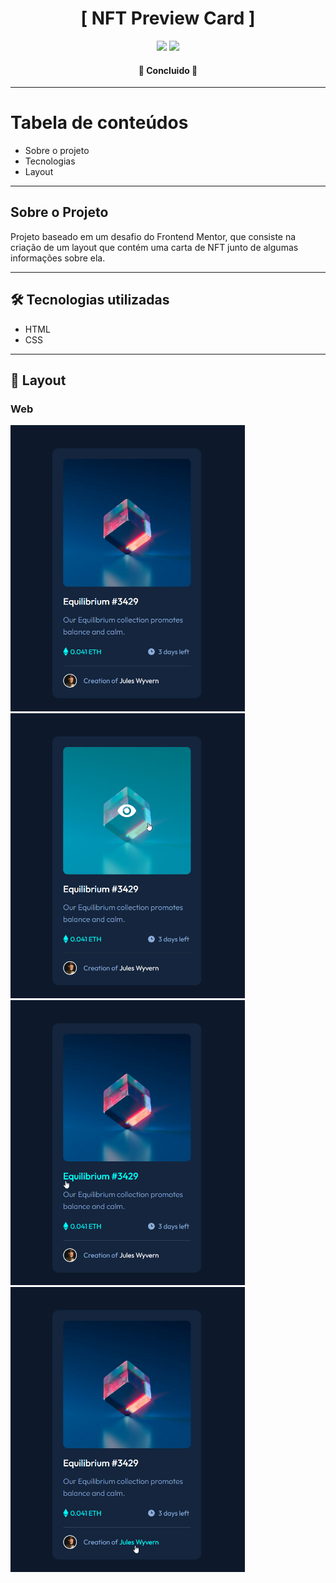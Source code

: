 <h1 align="center">[ NFT Preview Card ]</h1>

<p align="center">
  <img src="https://img.shields.io/badge/HTML5-E34F26?style=for-the-badge&logo=html5&logoColor=white"> 
  <img src="https://img.shields.io/badge/CSS3-1572B6?style=for-the-badge&logo=css3&logoColor=white"> 
</p>

<h4 align="center">🚀 Concluido 🚀</h4>

---

Tabela de conteúdos
=================

   * Sobre o projeto
   * Tecnologias
   * Layout

---

## Sobre o Projeto

<p>Projeto baseado em um desafio do Frontend Mentor, que consiste na criação de um layout que contém uma carta de NFT junto de algumas informações sobre ela.</p>

---

## 🛠 Tecnologias utilizadas

- HTML
- CSS

---

## 🎨 Layout

### Web

<img src="src/images/layout/NFT-Card-layout.png" width="375px"> <img src="src/images/layout/NFT-Card-hover-image.png" width="375px">
<img src="src/images/layout/NFT-Card-hover-title.png" width="375px"> <img src="src/images/layout/NFT-Card-hover-name.png" width="375px">
